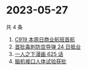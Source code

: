 # 2023-05-27

共 4 条

<!-- BEGIN ZHIHUSEARCH -->
<!-- 最后更新时间 Sat May 27 2023 16:13:17 GMT+0800 (China Standard Time) -->
1. [C919 本周日商业航班首航](https://www.zhihu.com/search?q=C919%20本周日商业航班首航)
1. [首批毒刺防空导弹 24 日抵台](https://www.zhihu.com/search?q=首批毒刺防空导弹%2024%20日抵台)
1. [一人之下漫画 625 话](https://www.zhihu.com/search?q=一人之下漫画%20625%20话)
1. [脑机接口人体试验获批](https://www.zhihu.com/search?q=脑机接口人体试验获批)
<!-- END ZHIHUSEARCH -->
